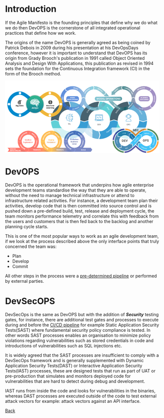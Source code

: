 # Introduction 
If the Agile Manifesto is the founding principles that define why we do what we do then DevOPS is the cornerstone of all integrated operational practices that define how we work.

The origins of the name DevOPS is generally agreed as being coined by Patrick Debois in 2009 during his presentation at his DevOpsDays conference, however it is important to understand that DevOPS has its origin from Grady Brooch's publication in 1991 called Object Oriented Analysis and Design With Applications, this publication as revised in 1994 sets the foundation for the Continuous Integration framework (CI) in the form of the Brooch method.

![image.png](/.attachments/image-1f3cb71f-7089-4597-8c4b-2304d9ec24b5.png)

# DevOPS

DevOPS is the operational framework that underpins how agile enterprise development teams standardise the way that they are able to operate, without the need to manage technical infrastructure or attend to infrastructure related activities.
For instance, a development team plan their activities, develop code that is then committed into source control and is pushed down a pre-defined build, test, release and deployment cycle, the team monitors performance telemetry and correlate this with feedback from the users and customers that is then fed back to the backlog and another planning cycle starts.

This is one of the most popular ways to work as an agile development team, if we look at the process described above the only interface points that truly concerned the team was:

- Plan
- Develop
- Commit

All other steps in the process were a [pre-determined pipeline](/Project-Overview/Agile-Patterns-and-DevOPS-processes/CI-CD-Pipelines.md) or performed by external parties.






# DevSecOPS

DevSecOps is the same as DevOPS but with the addition of **_Security_** testing gates, for instance, there are additional test gates and processes to execute during and before the [CI/CD pipeline](/Project-Overview/Agile-Patterns-and-DevOPS-processes/CI-CD-Pipelines.md) for example
Static Application Security Tests(SAST) where fundamental security policy compliance is tested.
In other words SAST processes enables an organisation to minimize policy violations regarding vulnerabilities such as stored credentials in code and introductions of vulnerabilities such as SQL injections etc.

It is widely agreed that the SAST processes are insufficient to comply with a DevSecOps framework and is generally supplemented with Dynamic Application Security Tests(DAST) or Interactive Application Security Tests(IAST) processes, these are designed tests that run as part of UAT or pre-production that simulates and monitors deployed code for vulnerabilities that are hard to detect during debug and development.

IAST runs from inside the code and looks for vulnerabilities in the binaries, whereas DAST processes are executed outside of the code to test external attack vectors for example: attack vectors against an API interface.  










[Back](#javascript:history.back())